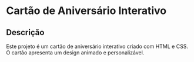 # Cartão de Aniversário Interativo

## Descrição
Este projeto é um cartão de aniversário interativo criado com HTML e CSS. O cartão apresenta um design animado e personalizável.
